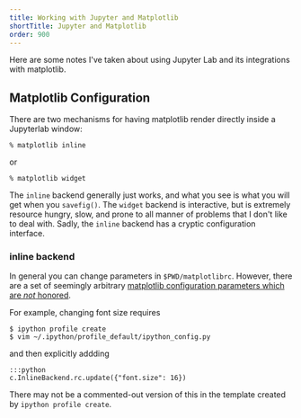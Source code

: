 ```yaml
---
title: Working with Jupyter and Matplotlib
shortTitle: Jupyter and Matplotlib
order: 900
---
```

Here are some notes I've taken about using Jupyter Lab and its integrations with
matplotlib.

## Matplotlib Configuration

There are two mechanisms for having matplotlib render directly inside a
Jupyterlab window:

    % matplotlib inline

or

    % matplotlib widget

The `inline` backend generally just works, and what you see is what you will get
when you `savefig()`.  The `widget` backend is interactive, but is extremely
resource hungry, slow, and prone to all manner of problems that I don't like to
deal with.  Sadly, the `inline` backend has a cryptic configuration interface.

### inline backend

In general you can change parameters in `$PWD/matplotlibrc`.  However, there are
a set of seemingly arbitrary [matplotlib configuration parameters which are
_not_ honored](https://stackoverflow.com/questions/42656668/matplotlibrc-rcparams-modified-for-jupyter-inline-plots).

For example, changing font size requires

    $ ipython profile create
    $ vim ~/.ipython/profile_default/ipython_config.py

and then explicitly addding

    :::python
    c.InlineBackend.rc.update({"font.size": 16})

There may not be a commented-out version of this in the template created by
`ipython profile create`.

